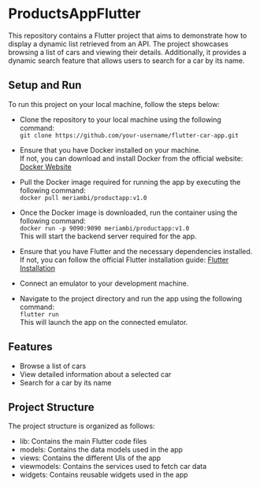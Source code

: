 # ProductsAppFlutter
This repository contains a Flutter project that aims to demonstrate how to display a dynamic list retrieved from an API. The project showcases browsing a list of cars and viewing their details. Additionally, it provides a dynamic search feature that allows users to search for a car by its name.

## Setup and Run
To run this project on your local machine, follow the steps below:

- Clone the repository to your local machine using the following command:  
   `git clone https://github.com/your-username/flutter-car-app.git`
   
- Ensure that you have Docker installed on your machine.  
   If not, you can download and install Docker from the official website: [Docker Website](https://www.docker.com/)
   
- Pull the Docker image required for running the app by executing the following command:  
   `docker pull meriambi/productapp:v1.0`

- Once the Docker image is downloaded, run the container using the following command:  
   `docker run -p 9090:9090 meriambi/productapp:v1.0`  
This will start the backend server required for the app.

- Ensure that you have Flutter and the necessary dependencies installed.  
   If not, you can follow the official Flutter installation guide: [Flutter Installation](https://flutter.dev/docs/get-started/install)

- Connect an emulator to your development machine.

- Navigate to the project directory and run the app using the following command:  
   `flutter run`  
   This will launch the app on the connected emulator.

## Features
- Browse a list of cars  
- View detailed information about a selected car  
- Search for a car by its name  

## Project Structure  
The project structure is organized as follows:

- lib: Contains the main Flutter code files
- models: Contains the data models used in the app
- views: Contains the different UIs of the app
- viewmodels: Contains the services used to fetch car data
- widgets: Contains reusable widgets used in the app
